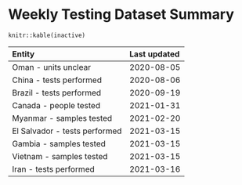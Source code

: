 Weekly Testing Dataset Summary
==============================

    knitr::kable(inactive)

<table>
<thead>
<tr class="header">
<th style="text-align: left;">Entity</th>
<th style="text-align: left;">Last updated</th>
</tr>
</thead>
<tbody>
<tr class="odd">
<td style="text-align: left;">Oman - units unclear</td>
<td style="text-align: left;">2020-08-05</td>
</tr>
<tr class="even">
<td style="text-align: left;">China - tests performed</td>
<td style="text-align: left;">2020-08-06</td>
</tr>
<tr class="odd">
<td style="text-align: left;">Brazil - tests performed</td>
<td style="text-align: left;">2020-09-19</td>
</tr>
<tr class="even">
<td style="text-align: left;">Canada - people tested</td>
<td style="text-align: left;">2021-01-31</td>
</tr>
<tr class="odd">
<td style="text-align: left;">Myanmar - samples tested</td>
<td style="text-align: left;">2021-02-20</td>
</tr>
<tr class="even">
<td style="text-align: left;">El Salvador - tests performed</td>
<td style="text-align: left;">2021-03-15</td>
</tr>
<tr class="odd">
<td style="text-align: left;">Gambia - samples tested</td>
<td style="text-align: left;">2021-03-15</td>
</tr>
<tr class="even">
<td style="text-align: left;">Vietnam - samples tested</td>
<td style="text-align: left;">2021-03-15</td>
</tr>
<tr class="odd">
<td style="text-align: left;">Iran - tests performed</td>
<td style="text-align: left;">2021-03-16</td>
</tr>
</tbody>
</table>
